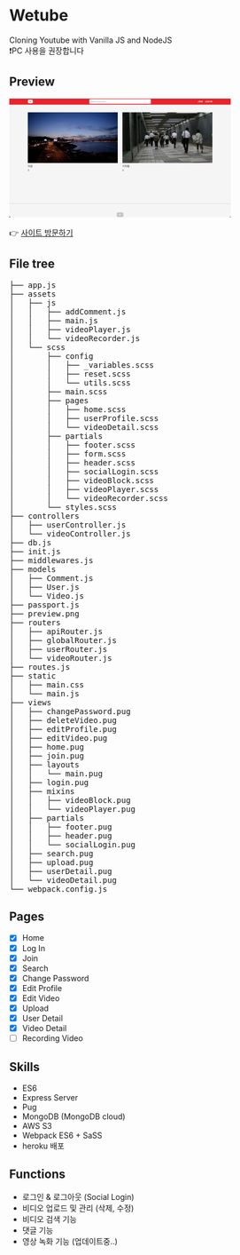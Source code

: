 # Wetube

Cloning Youtube with Vanilla JS and NodeJS <br/>
❗️PC 사용을 권장합니다

## Preview

<img src="src/preview.png"  width="400"><br>

👉 [사이트 방문하기](https://blooming-dusk-92491.herokuapp.com/)

## File tree

<pre>
├── app.js
├── assets
│   ├── js
│   │   ├── addComment.js
│   │   ├── main.js
│   │   ├── videoPlayer.js
│   │   └── videoRecorder.js
│   └── scss
│       ├── config
│       │   ├── _variables.scss
│       │   ├── reset.scss
│       │   └── utils.scss
│       ├── main.scss
│       ├── pages
│       │   ├── home.scss
│       │   ├── userProfile.scss
│       │   └── videoDetail.scss
│       ├── partials
│       │   ├── footer.scss
│       │   ├── form.scss
│       │   ├── header.scss
│       │   ├── socialLogin.scss
│       │   ├── videoBlock.scss
│       │   ├── videoPlayer.scss
│       │   └── videoRecorder.scss
│       └── styles.scss
├── controllers
│   ├── userController.js
│   └── videoController.js
├── db.js
├── init.js
├── middlewares.js
├── models
│   ├── Comment.js
│   ├── User.js
│   └── Video.js
├── passport.js
├── preview.png
├── routers
│   ├── apiRouter.js
│   ├── globalRouter.js
│   ├── userRouter.js
│   └── videoRouter.js
├── routes.js
├── static
│   ├── main.css
│   └── main.js
├── views
│   ├── changePassword.pug
│   ├── deleteVideo.pug
│   ├── editProfile.pug
│   ├── editVideo.pug
│   ├── home.pug
│   ├── join.pug
│   ├── layouts
│   │   └── main.pug
│   ├── login.pug
│   ├── mixins
│   │   ├── videoBlock.pug
│   │   └── videoPlayer.pug
│   ├── partials
│   │   ├── footer.pug
│   │   ├── header.pug
│   │   └── socialLogin.pug
│   ├── search.pug
│   ├── upload.pug
│   ├── userDetail.pug
│   └── videoDetail.pug
└── webpack.config.js
</pre>

## Pages

- [x] Home
- [x] Log In
- [x] Join
- [x] Search
- [x] Change Password
- [x] Edit Profile
- [x] Edit Video
- [x] Upload
- [x] User Detail
- [x] Video Detail
- [ ] Recording Video

## Skills

- ES6
- Express Server
- Pug
- MongoDB (MongoDB cloud)
- AWS S3
- Webpack ES6 + SaSS
- heroku 배포

## Functions

- 로그인 & 로그아웃 (Social Login)
- 비디오 업로드 및 관리 (삭제, 수정)
- 비디오 검색 기능
- 댓글 기능
- 영상 녹화 기능 (업데이트중..)
